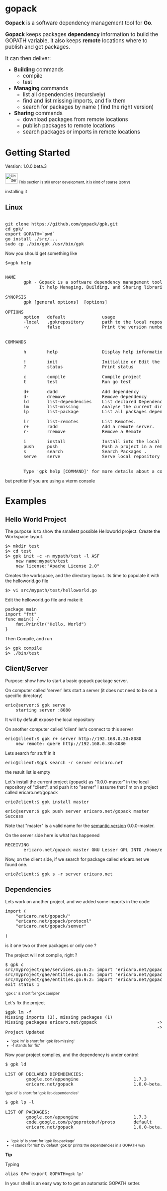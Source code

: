 gopack
======

<big>**Gopack** is a software dependency management tool for **Go**.

**Gopack** keeps packages **dependency** information to build the GOPATH variable, it also keeps **remote** locations where to publish and get packages.

It can then deliver:

* **Building** commands
    * compile
    * test
* **Managing** commands
    * list all dependencies (recursively)
    * find and list missing imports, and fix them
    * search for packages by name ( find the right version)
* **Sharing** commands
    * download packages from remote locations
    * publish packages to remote locations
    * search packages or imports in remote locations

</big>


Getting Started
============

Version:   1.0.0.beta.3


<small>
<img alt="Under construction" src="http://upload.wikimedia.org/wikipedia/commons/thumb/5/54/Under_construction_icon-green.svg/200px-Under_construction_icon-green.svg.png" height="33" width="40"/>
This section is still under development, it is kind of sparse (sorry)
</small>


installing it 

Linux
--------

<pre> 
git clone https://github.com/gopack/gpk.git
cd gpk/
export GOPATH=`pwd`
go install ./src/...
sudo cp ./bin/gpk /usr/bin/gpk
</pre>

Now you should get something like
<pre>$>gpk help</pre>

<pre>

NAME
       gpk - Gopack is a software dependency management tool for Golang.
             It help Managing, Building, and Sharing libraries in Go.

SYNOPSIS
       gpk [general options] <command> [options]  

OPTIONS
       option   default              usage
       -local   .gpkrepository       path to the local repository to be used by default.
       -v       false                Print the version number.


COMMANDS

       h        help                 Display help information about commands

       !        init                 Initialize or Edit the current project
       ?        status               Print status

       c        compile              Compile project
       t        test                 Run go test

       d+       dadd                 Add dependency
       d-       dremove              Remove dependency
       ld       list-dependencies    List declared Dependencies.
       lm       list-missing         Analyse the current directory and report or fix missing dependencies
       lp       list-package         List all packages dependencies (recursive)

       lr       list-remotes         List Remotes.
       r+       radd                 Add a remote server.
       r-       rremove              Remove a Remote

       i        install              Install into the local repository
       push     push                 Push a project in a remote repository
       s        search               Search Packages .
       serve    serve                Serve local repository as an http server


       Type 'gpk help [COMMAND]' for more details about a command.
</pre>
 but prettier if you are using a vterm console

Examples
=========

Hello World Project
---------------

The purpose is to show the smallest possible Helloworld project.
Create the Workspace layout.
<pre>
$> mkdir test
$> cd test
$> gpk init -c -n mypath/test -l ASF
    new name:mypath/test
    new license:"Apache License 2.0"
</pre>
Creates the workspace, and the directory layout. Its time to populate it with the helloworld.go file
<pre>
$> vi src/mypath/test/helloworld.go
</pre>
Edit the helloworld.go file and make it:
<pre>
package main
import "fmt"
func main() {
    fmt.Println("Hello, World")
}
</pre>

Then Compile, and run
<pre>
$> gpk compile
$> ./bin/test
</pre>


Client/Server
-------------------

Purpose: show how to start a basic gopack package server.

On computer called 'server' lets start a server (it does not need to be on a specific directory)
<pre>
eric@server:$ gpk serve
    starting server :8080
</pre>
It will by default expose the local repository

On another computer called 'client' let's connect to this server
<pre>eric@client:$ gpk r+ server http://192.168.0.30:8080
    new remote: quere http://192.168.0.30:8080
</pre>
Lets search for stuff in it
<pre>eric@client:$gpk search -r server ericaro.net</pre>
the result list is empty

Let's install the current project (gopack) as "0.0.0-master" in the local repository of "client", and push it to "server"
I assume that I'm on a project called ericaro.net/gopack
<pre>eric@client:$ gpk install master</pre>
<pre>eric@server:$ gpk push server ericaro.net/gopack master
Success
</pre>
Note that "master" is a valid name for the [semantic version](http://semver.org) 0.0.0-master.

On the server side here is what has happened
<pre>
RECEIVING
       ericaro.net/gopack master GNU Lesser GPL INTO /home/eric/.gpkrepository/ericaro.net/gopack/master</pre>
</pre>

Now, on the client side, if we search for package called ericaro.net we found one.

<pre>eric@client:$ gpk s -r server ericaro.net</pre>


<h2>Dependencies</h2>
 

Lets work on another project, and we added some imports in the code:
<pre>import (
    "ericaro.net/gopack/"
    "ericaro.net/gopack/protocol"
    "ericaro.net/gopack/semver"

)</pre>

is it one two or three packages or only one ?

The project will not compile, right ?
<pre>
$ gpk c
src/myproject/gae/services.go:6:2: import "ericaro.net/gopack": cannot find package
src/myproject/gae/entities.go:8:2: import "ericaro.net/gopack/protocol": cannot find package
src/myproject/gae/entities.go:9:2: import "ericaro.net/gopack/semver": cannot find package
exit status 1
</pre>
<small>'gpk c' is short for 'gpk compile'</small>

Let's fix the project

<pre>$gpk lm -f
Missing imports (3), missing packages (1)
Missing packages ericaro.net/gopack                       -> ☑ ericaro.net/gopack 1.0.0-beta.1 
                                                          -> ☐ ericaro.net/gopack master
Project Updated
</pre>
<small>

* 'gpk lm' is short for 'gpk list-missing'
* -f stands for 'fix'

</small>

Now your project compiles, and the dependency is under control:
<pre>$ gpk ld

LIST OF DECLARED DEPENDENCIES:
        google.com/appengine                     1.7.3
        ericaro.net/gopack                       1.0.0-beta.1
</pre>
<small>'gpk ld' is short for 'gpk list-dependencies'
</small>


<pre>$ gpk lp -l

LIST OF PACKAGES:
        google.com/appengine                     1.7.3
        code.google.com/p/goprotobuf/proto       default
        ericaro.net/gopack                       1.0.0-beta.1

</pre>
<small>

* 'gpk lp' is short for 'gpk list-package'
* -l stands for 'list' by default 'gpk lp' prints the dependencies in a GOPATH way
</small>

**Tip** 

Typing
           <pre>alias GP='export GOPATH=`gpk lp`'</pre>
In your shell is an easy way to to get an automatic GOPATH setter.


